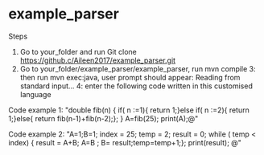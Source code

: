 # example_parser
Steps 
1. Go to your_folder and run Git clone https://github.c/Aileen2017/example_parser.git
2. Go to your_folder/example_parser/example_parser, run mvn compile
3: then run mvn exec:java, user prompt should appear: Reading from standard input...
4: enter the following code written in this customised language

Code example 1: 
"double fib(n) { if( n :=1){ return 1;}else if( n :=2){ return 1;}else{ return fib(n-1)+fib(n-2);}; } A=fib(25); print(A);@"

Code example 2:
"A=1;B=1; index = 25; temp = 2; result = 0; while ( temp < index) { result = A+B; A=B ; B= result;temp=temp+1;}; print(result); @"




